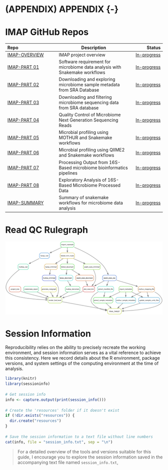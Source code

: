 # (APPENDIX) APPENDIX {-}

# IMAP GitHub Repos

<div class="tmbinfo">
<table>
<colgroup>
<col width="32%" />
<col width="46%" />
<col width="20%" />
</colgroup>
<thead>
<tr class="header">
<th align="left">Repo</th>
<th>Description</th>
<th align="right">Status</th>
</tr>
</thead>
<tbody>
<tr class="odd">
<td align="left"><a
href="https://github.com/datainsights/imap-project-overview/">IMAP-OVERVIEW</a></td>
<td>IMAP project overview</td>
<td align="right"><a
href="https://datainsights.github.io/imap-project-overview/">In-progress</a></td>
</tr>
<tr class="even">
<td align="left"><a
href="https://github.com/tmbuza/imap-software-requirements/">IMAP-PART
01</a></td>
<td>Software requirement for microbiome data analysis with Snakemake
workflows</td>
<td align="right"><a
href="https://tmbuza.github.io/imap-software-requirements/">In-progress</a></td>
</tr>
<tr class="odd">
<td align="left"><a
href="https://github.com/tmbuza/imap-sample-metadata/">IMAP-PART
02</a></td>
<td>Downloading and exploring microbiome sample metadata from SRA
Database</td>
<td align="right"><a
href="https://tmbuza.github.io/imap-sample-metadata/">In-progress</a></td>
</tr>
<tr class="even">
<td align="left"><a
href="https://github.com/tmbuza/imap-download-sra-reads/">IMAP-PART
03</a></td>
<td>Downloading and filtering microbiome sequencing data from SRA
database</td>
<td align="right"><a
href="https://tmbuza.github.io/imap-download-sra-reads/">In-progress</a></td>
</tr>
<tr class="odd">
<td align="left"><a
href="https://github.com/tmbuza/imap-read-quality-control/">IMAP-PART
04</a></td>
<td>Quality Control of Microbiome Next Generation Sequencing Reads</td>
<td align="right"><a
href="https://tmbuza.github.io/imap-read-quality-control/">In-progress</a></td>
</tr>
<tr class="even">
<td align="left"><a
href="https://github.com/tmbuza/imap-bioinformatics-mothur/">IMAP-PART
05</a></td>
<td>Microbial profiling using MOTHUR and Snakemake workflows</td>
<td align="right"><a
href="https://tmbuza.github.io/imap-bioinformatics-mothur/">In-progress</a></td>
</tr>
<tr class="odd">
<td align="left"><a
href="https://github.com/tmbuza/imap-bioinformatics-qiime2/">IMAP-PART
06</a></td>
<td>Microbial profiling using QIIME2 and Snakemake workflows</td>
<td align="right"><a
href="https://tmbuza.github.io/imap-bioinformatics-qiime2/">In-progress</a></td>
</tr>
<tr class="even">
<td align="left"><a
href="https://github.com/tmbuza/imap-data-processing/">IMAP-PART
07</a></td>
<td>Processing Output from 16S-Based microbiome bioinformatics
pipelines</td>
<td align="right"><a
href="https://tmbuza.github.io/imap-data-processing/">In-progress</a></td>
</tr>
<tr class="odd">
<td align="left"><a
href="https://github.com/tmbuza/imap-exploratory-analysis/">IMAP-PART
08</a></td>
<td>Exploratory Analysis of 16S-Based Microbiome Processed Data</td>
<td align="right"><a
href="https://tmbuza.github.io/imap-exploratory-analysis/">In-progress</a></td>
</tr>
<tr class="even">
<td align="left"><a
href="https://github.com/tmbuza/imap-snakemake-workflows/">IMAP-SUMMARY</a></td>
<td>Summary of snakemake workflows for microbiome data analysis</td>
<td align="right"><a
href="https://tmbuza.github.io/imap-snakemake-workflows/">In-progress</a></td>
</tr>
</tbody>
</table>
</div>

# Read QC Rulegraph

![](dags/rulegraph.svg)


# Session Information

Reproducibility relies on the ability to precisely recreate the working environment, and session information serves as a vital reference to achieve this consistency. Here we record details about the R environment, package versions, and system settings of the computing environment at the time of analysis. 


```r
library(knitr)
library(sessioninfo)

# Get session info
info <- capture.output(print(session_info()))

# Create the 'resources' folder if it doesn't exist
if (!dir.exists("resources")) {
  dir.create("resources")
}

# Save the session information to a text file without line numbers
cat(info, file = "session_info.txt", sep = "\n")
```

> For a detailed overview of the tools and versions suitable for this guide, I encourage you to explore the session information saved in the accompanying text file named `session_info.txt`,


